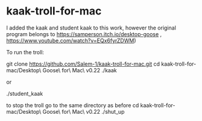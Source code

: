 # kaak-troll-for-mac
I added the kaak and student kaak to this work, however the original program belongs to https://samperson.itch.io/desktop-goose , https://www.youtube.com/watch?v=EQx6fyrZDWM)

To run the troll:

git clone https://github.com/Salem-1/kaak-troll-for-mac.git
cd kaak-troll-for-mac/Desktop\ Goose\ for\ Mac\ v0.22
./kaak

or

./student_kaak

to stop the troll go to the same directory as before
cd kaak-troll-for-mac/Desktop\ Goose\ for\ Mac\ v0.22
./shut_up
